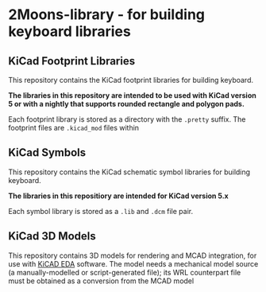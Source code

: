 # 2Moons-library - for building keyboard libraries

## KiCad Footprint Libraries

This repository contains the KiCad footprint libraries for building keyboard.

**The libraries in this repository are intended to be used with KiCad version 5 or with a nightly that supports rounded rectangle and polygon pads.**

Each footprint library is stored as a directory with the `.pretty` suffix. The footprint files are `.kicad_mod` files within 

## KiCad Symbols

This repository contains the KiCad schematic symbol libraries for building keyboard.

**The libraries in this repositiory are intended for KiCad version 5.x**

Each symbol library is stored as a `.lib` and `.dcm` file pair.

## KiCad 3D Models
This repository contains 3D models for rendering and MCAD integration, for use with [KiCAD EDA](http://kicad-pcb.org/) software.
The model needs a mechanical model source (a manually-modelled or script-generated file); its WRL counterpart file must be obtained as a conversion from the MCAD model
